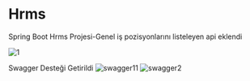 # Hrms
Spring Boot Hrms Projesi-Genel iş pozisyonlarını listeleyen api eklendi 

![1](https://user-images.githubusercontent.com/68777717/120122926-a87d7380-c1b4-11eb-9dba-4df1e5288e47.png)

Swagger Desteği Getirildi
![swagger11](https://user-images.githubusercontent.com/68777717/120805336-6191d400-c54e-11eb-8829-72a182dcc633.png)
![swagger2](https://user-images.githubusercontent.com/68777717/120805339-62c30100-c54e-11eb-9b5d-7e40ce1106fd.png)

